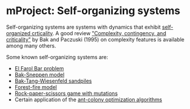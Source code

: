 # mProject: Self-organizing systems

Self-organizing systems are systems with dynamics that exhibit [self-organized crticality](https://en.wikipedia.org/wiki/Self-organized_criticality).
A good review ["Complexity, contingency, and criticality"](https://doi.org/10.1073/pnas.92.15.6689) by Bak and Paczuski (1995) on complexity features is available among many others.

Some known self-organizing systems are:
 - [El Farol Bar problem](https://en.wikipedia.org/wiki/El_Farol_Bar_problem)
 - [Bak-Sneppen model](https://en.wikipedia.org/wiki/Bak–Sneppen_model)
 - [Bak-Tang-Wiesenfeld sandpiles](https://en.wikipedia.org/wiki/Abelian_sandpile_model)
 - [Forest-fire model](https://en.wikipedia.org/wiki/Forest-fire_model)
 - [Rock-paper-scissors game with mutations](https://doi.org/10.1103/PhysRevE.91.052907)
 - Certain application of the [ant-colony optimization algorithms](https://en.wikipedia.org/wiki/Ant_colony_optimization_algorithms)

